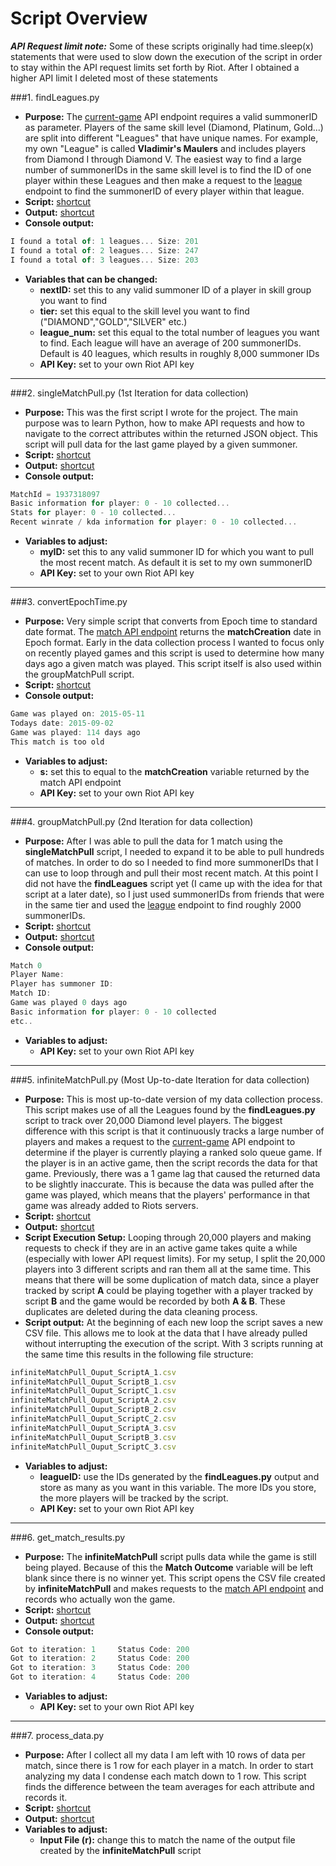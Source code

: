 Script Overview
=======

**_API Request limit note:_** Some of these scripts originally had time.sleep(x) statements that were used to slow down the execution of the script in order to stay within the API request limits set forth by Riot. After I obtained a higher API limit I deleted most of these statements

###1. findLeagues.py
- **Purpose:** The [current-game](https://developer.riotgames.com/api/methods#!/976/3336) API endpoint requires a valid summonerID as parameter. Players of the same skill level (Diamond, Platinum, Gold...) are split into different "Leagues" that have unique names. For example, my own "League" is called **Vladimir's Maulers** and includes players from Diamond I through Diamond V. The easiest way to find a large number of summonerIDs in the same skill level is to find the ID of one player within these Leagues and then make a request to the [league](https://developer.riotgames.com/api/methods#!/985/3351) endpoint to find the summonerID of every player within that league.
- **Script:** [shortcut](https://github.com/AlexNeumann/LoLPredict/blob/master/Python%20Scripts/findLeagues.py)
- **Output:** [shortcut](https://github.com/AlexNeumann/LoLPredict/blob/master/Python%20Scripts/findLeagues_Output.csv)
- **Console output:**
```javascript
I found a total of: 1 leagues... Size: 201
I found a total of: 2 leagues... Size: 247
I found a total of: 3 leagues... Size: 203  
```
- **Variables that can be changed:** 
    - **nextID:** set this to any valid summoner ID of a player in skill group you want to find
    - **tier:** set this equal to the skill level you want to find ("DIAMOND","GOLD","SILVER" etc.)
    - **league_num:** set this equal to the total number of leagues you want to find. Each league will have an average of 200 summonerIDs. Default is 40 leagues, which results in roughly 8,000 summoner IDs
    - **API Key:** set to your own Riot API key

***

###2. singleMatchPull.py (1st Iteration for data collection)
- **Purpose:** This was the first script I wrote for the project. The main purpose was to learn Python, how to make API requests and how to navigate to the correct attributes within the returned JSON object. This script will pull data for the last game played by a given summoner.
- **Script:** [shortcut](https://github.com/AlexNeumann/LoLPredict/blob/master/Python%20Scripts/singleMatchPull.py)
- **Output:** [shortcut](https://github.com/AlexNeumann/LoLPredict/blob/master/Python%20Scripts/singleMatchPull_output.csv)
- **Console output:**
```javascript
MatchId = 1937318097
Basic information for player: 0 - 10 collected...
Stats for player: 0 - 10 collected...
Recent winrate / kda information for player: 0 - 10 collected...
```
- **Variables to adjust:** 
    - **myID:** set this to any valid summoner ID for which you want to pull the most recent match. As default it is set to my own summonerID
    - **API Key:** set to your own Riot API key

***

###3. convertEpochTime.py
- **Purpose:** Very simple script that converts from Epoch time to standard date format. The [match API endpoint](https://developer.riotgames.com/api/methods#!/1027/3483) returns the **matchCreation** date in Epoch format. Early in the data collection process I wanted to focus only on recently played games and this script is used to determine how many days ago a given match was played. This script itself is also used within the groupMatchPull script.
- **Script:** [shortcut](https://github.com/AlexNeumann/LoLPredict/blob/master/Python%20Scripts/convertEpochTime.py)
- **Console output:**
```javascript
Game was played on: 2015-05-11
Todays date: 2015-09-02
Game was played: 114 days ago
This match is too old
```
- **Variables to adjust:** 
    - **s:** set this to equal to the **matchCreation** variable returned by the match API endpoint
    - **API Key:** set to your own Riot API key

***

###4. groupMatchPull.py (2nd Iteration for data collection)
- **Purpose:** After I was able to pull the data for 1 match using the **singleMatchPull** script, I needed to expand it to be able to pull hundreds of matches. In order to do so I needed to find more summonerIDs that I can use to loop through and pull their most recent match. At this point I did not have the **findLeagues** script yet (I came up with the idea for that script at a later date), so I just used summonerIDs from friends that were in the same tier and used the [league](https://developer.riotgames.com/api/methods#!/985/3351) endpoint to find roughly 2000 summonerIDs.
- **Script:** [shortcut](https://github.com/AlexNeumann/LoLPredict/blob/master/Python%20Scripts/groupMatchPull.py)
- **Output:** [shortcut](https://github.com/AlexNeumann/LoLPredict/blob/master/Python%20Scripts/groupMatchPull_Output.csv)
- **Console output:**
```javascript
Match 0
Player Name:
Player has summoner ID:
Match ID:
Game was played 0 days ago
Basic information for player: 0 - 10 collected
etc..
```
- **Variables to adjust:** 
    - **API Key:** set to your own Riot API key

***

###5. infiniteMatchPull.py (Most Up-to-date Iteration for data collection)
- **Purpose:** This is most up-to-date version of my data collection process. This script makes use of all the Leagues found by the **findLeagues.py** script to track over 20,000 Diamond level players. The biggest difference with this script is that it continuously tracks a large number of players and makes a request to the [current-game](https://developer.riotgames.com/api/methods#!/976) API endpoint to determine if the player is currently playing a ranked solo queue game. If the player is in an active game, then the script records the data for that game. Previously, there was a 1 game lag that caused the returned data to be slightly inaccurate. This is because the data was pulled after the game was played, which means that the players' performance in that game was already added to Riots servers.
- **Script:** [shortcut](https://github.com/AlexNeumann/LoLPredict/blob/master/Python%20Scripts/infiniteMatchPull.py)
- **Output:** [shortcut](https://github.com/AlexNeumann/LoLPredict/blob/master/Python%20Scripts/infiniteMatchPull_Output.csv)
- **Script Execution Setup:** Looping through 20,000 players and making requests to check if they are in an active game takes quite a while (especially with lower API request limits). For my setup, I split the 20,000 players into 3 different scripts and ran them all at the same time. This means that there will be some duplication of match data, since a player tracked by script **A** could be playing together with a player tracked by script **B** and the game would be recorded by both **A & B**. These duplicates are deleted during the data cleaning process.
- **Script output:** At the beginning of each new loop the script saves a new CSV file. This allows me to look at the data that I have already pulled without interrupting the execution of the script. With 3 scripts running at the same time this results in the following file structure:
```javascript
infiniteMatchPull_Ouput_ScriptA_1.csv
infiniteMatchPull_Ouput_ScriptB_1.csv
infiniteMatchPull_Ouput_ScriptC_1.csv
infiniteMatchPull_Ouput_ScriptA_2.csv
infiniteMatchPull_Ouput_ScriptB_2.csv
infiniteMatchPull_Ouput_ScriptC_2.csv
infiniteMatchPull_Ouput_ScriptA_3.csv
infiniteMatchPull_Ouput_ScriptB_3.csv
infiniteMatchPull_Ouput_ScriptC_3.csv
```
- **Variables to adjust:** 
    - **leagueID:** use the IDs generated by the **findLeagues.py** output and store as many as you want in this variable. The more IDs you store, the more players will be tracked by the script.
    - **API Key:** set to your own Riot API key

***

###6. get_match_results.py
- **Purpose:** The **infiniteMatchPull** script pulls data while the game is still being played. Because of this the **Match Outcome** variable will be left blank since there is no winner yet. This script opens the CSV file created by  **infiniteMatchPull** and makes requests to the [match API endpoint](https://developer.riotgames.com/api/methods#!/1027/3483) and records who actually won the game.
- **Script:** [shortcut](https://github.com/AlexNeumann/LoLPredict/blob/master/Python%20Scripts/get_match_results.py)
- **Output:** [shortcut](https://github.com/AlexNeumann/LoLPredict/blob/master/Python%20Scripts/get_match_results_Output.csv)
- **Console output:**
```javascript
Got to iteration: 1     Status Code: 200
Got to iteration: 2     Status Code: 200
Got to iteration: 3     Status Code: 200
Got to iteration: 4     Status Code: 200
```
- **Variables to adjust:** 
    - **API Key:** set to your own Riot API key

***

###7. process_data.py
- **Purpose:** After I collect all my data I am left with 10 rows of data per match, since there is 1 row for each player in a match. In order to start analyzing my data I condense each match down to 1 row. This script finds the difference between the team averages for each attribute and records it. 
- **Script:** [shortcut](https://github.com/AlexNeumann/LoLPredict/blob/master/Python%20Scripts/process_data.py)
- **Output:** [shortcut](https://github.com/AlexNeumann/LoLPredict/blob/master/Python%20Scripts/process_data_output.csv)
- **Variables to adjust:** 
    - **Input File (r):** change this to match the name of the output file created by the **infiniteMatchPull** script
